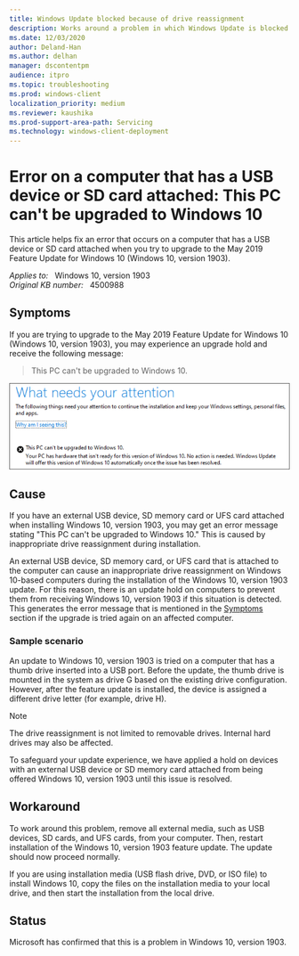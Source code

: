 ```yaml
---
title: Windows Update blocked because of drive reassignment
description: Works around a problem in which Windows Update is blocked for Windows 10 customers because of a drive reassignment that is caused by an attached device.
ms.date: 12/03/2020
author: Deland-Han
ms.author: delhan
manager: dscontentpm
audience: itpro
ms.topic: troubleshooting
ms.prod: windows-client
localization_priority: medium
ms.reviewer: kaushika
ms.prod-support-area-path: Servicing
ms.technology: windows-client-deployment 
---
```

# Error on a computer that has a USB device or SD card attached: This PC can't be upgraded to Windows 10

This article helps fix an error that occurs on a computer that has a USB device or SD card attached when you try to upgrade to the May 2019 Feature Update for Windows 10 (Windows 10, version 1903).

_Applies to:_ &nbsp; Windows 10, version 1903  
_Original KB number:_ &nbsp; 4500988

## Symptoms

If you are trying to upgrade to the May 2019 Feature Update for Windows 10 (Windows 10, version 1903), you may experience an upgrade hold and receive the following message:

> This PC can't be upgraded to Windows 10.

![Screenshot of the error message](./media/drive-reassignment-block-update/screenshot-of-error-message.png)

## Cause

If you have an external USB device, SD memory card or UFS card attached when installing Windows 10, version 1903, you may get an error message stating "This PC can't be upgraded to Windows 10." This is caused by inappropriate drive reassignment during installation.

An external USB device, SD memory card, or UFS card that is attached to the computer can cause an inappropriate drive reassignment on Windows 10-based computers during the installation of the Windows 10, version 1903 update. For this reason, there is an update hold on computers to prevent them from receiving Windows 10, version 1903 if this situation is detected. This generates the error message that is mentioned in the [Symptoms](#symptoms) section if the upgrade is tried again on an affected computer.

### Sample scenario

An update to Windows 10, version 1903 is tried on a computer that has a thumb drive inserted into a USB port. Before the update, the thumb drive is mounted in the system as drive G based on the existing drive configuration. However, after the feature update is installed, the device is assigned a different drive letter (for example, drive H).

> [!NOTE]
> The drive reassignment is not limited to removable drives. Internal hard drives may also be affected.

To safeguard your update experience, we have applied a hold on devices with an external USB device or SD memory card attached from being offered Windows 10, version 1903 until this issue is resolved.

## Workaround

To work around this problem, remove all external media, such as USB devices, SD cards, and UFS cards, from your computer. Then, restart installation of the Windows 10, version 1903 feature update. The update should now proceed normally.

If you are using installation media (USB flash drive, DVD, or ISO file) to install Windows 10, copy the files on the installation media to your local drive, and then start the installation from the local drive.

## Status

Microsoft has confirmed that this is a problem in Windows 10, version 1903.
